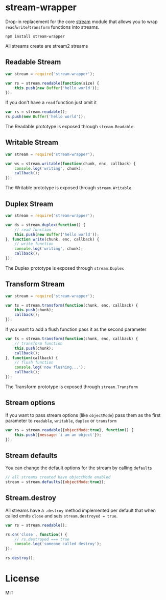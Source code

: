 # stream-wrapper

Drop-in replacement for the core [stream](http://nodejs.org/api/stream.html) module
that allows you to wrap `read`/`write`/`transform` functions into streams.

	npm install stream-wrapper

All streams create are stream2 streams

## Readable Stream

``` js
var stream = require('stream-wrapper');

var rs = stream.readable(function(size) {
	this.push(new Buffer('hello world'));
});
```

If you don't have a `read` function just omit it

``` js
var rs = stream.readable();
rs.push(new Buffer('hello world'));
```

The Readable prototype is exposed through `stream.Readable`.

## Writable Stream

``` js
var stream = require('stream-wrapper');

var ws = stream.writable(function(chunk, enc, callback) {
	console.log('writing', chunk);
	callback();
});
```

The Writable prototype is exposed through `stream.Writable`.

## Duplex Stream

``` js
var stream = require('stream-wrapper');

var ds = stream.duplex(function() {
	// read function
	this.push(new Buffer('hello world'));
}, function write(chunk, enc, callback) {
	// write function
	console.log('writing', chunk);
	callback();
});
```

The Duplex prototype is exposed through `stream.Duplex`

## Transform Stream

``` js
var stream = require('stream-wrapper');

var ts = stream.transform(function(chunk, enc, callback) {
	this.push(chunk);
	callback();
});
```

If you want to add a flush function pass it as the second parameter

``` js
var ts = stream.transform(function(chunk, enc, callback) {
	// transform function
	this.push(chunk);
	callback();
}, function(callback) {
	// flush function
	console.log('now flushing...');
	callback();
});
```

The Transform prototype is exposed through `stream.Transform`

## Stream options

If you want to pass stream options (like `objectMode`) pass them as the first
parameter to `readable`, `writable`, `duplex` or `transform`

``` js
var rs = stream.readable({objectMode:true}, function() {
	this.push({message:'i am an object'});
});
```

## Stream defaults

You can change the default options for the stream by calling `defaults`

``` js
// all streams created have objectMode enabled
stream = stream.defaults({objectMode:true});
```

## Stream.destroy

All streams have a `.destroy` method implemented per default that when called
emits `close` and sets `stream.destroyed = true`.

``` js
var rs = stream.readable();

rs.on('close', function() {
	// rs.destroyed === true
	console.log('someone called destroy');
});

rs.destroy();
```

# License

MIT
